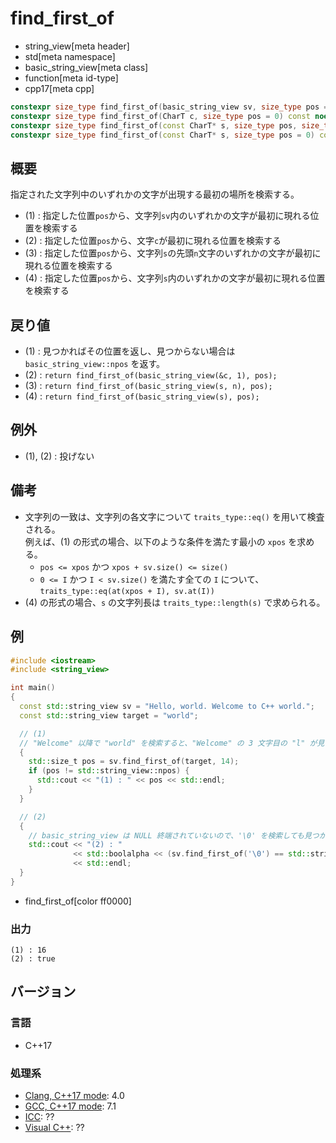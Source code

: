 # find_first_of
* string_view[meta header]
* std[meta namespace]
* basic_string_view[meta class]
* function[meta id-type]
* cpp17[meta cpp]

```cpp
constexpr size_type find_first_of(basic_string_view sv, size_type pos = 0) const noexcept; // (1)
constexpr size_type find_first_of(CharT c, size_type pos = 0) const noexcept;              // (2)
constexpr size_type find_first_of(const CharT* s, size_type pos, size_type n) const;       // (3)
constexpr size_type find_first_of(const CharT* s, size_type pos = 0) const;                // (4)
```

## 概要
指定された文字列中のいずれかの文字が出現する最初の場所を検索する。

- (1) : 指定した位置`pos`から、文字列`sv`内のいずれかの文字が最初に現れる位置を検索する
- (2) : 指定した位置`pos`から、文字`c`が最初に現れる位置を検索する
- (3) : 指定した位置`pos`から、文字列`s`の先頭`n`文字のいずれかの文字が最初に現れる位置を検索する
- (4) : 指定した位置`pos`から、文字列`s`内のいずれかの文字が最初に現れる位置を検索する


## 戻り値
- (1) : 見つかればその位置を返し、見つからない場合は `basic_string_view::npos` を返す。
- (2) : `return find_first_of(basic_string_view(&c, 1), pos);`
- (3) : `return find_first_of(basic_string_view(s, n), pos);`
- (4) : `return find_first_of(basic_string_view(s), pos);`


## 例外
- (1), (2) : 投げない


## 備考
- 文字列の一致は、文字列の各文字について `traits_type::eq()` を用いて検査される。  
	例えば、(1) の形式の場合、以下のような条件を満たす最小の `xpos` を求める。
	* `pos <= xpos` かつ `xpos + sv.size() <= size()`
	* `0 <= I` かつ `I < sv.size()` を満たす全ての `I` について、`traits_type::eq(at(xpos + I), sv.at(I))`
- (4) の形式の場合、`s` の文字列長は `traits_type::length(s)` で求められる。


## 例
```cpp example
#include <iostream>
#include <string_view>

int main()
{
  const std::string_view sv = "Hello, world. Welcome to C++ world.";
  const std::string_view target = "world";

  // (1)
  // "Welcome" 以降で "world" を検索すると、"Welcome" の 3 文字目の "l" が見つかる
  {
    std::size_t pos = sv.find_first_of(target, 14);
    if (pos != std::string_view::npos) {
      std::cout << "(1) : " << pos << std::endl;
    }
  }

  // (2)
  {
    // basic_string_view は NULL 終端されていないので、'\0' を検索しても見つからない
    std::cout << "(2) : "
              << std::boolalpha << (sv.find_first_of('\0') == std::string_view::npos)
              << std::endl;
  }
}
```
* find_first_of[color ff0000]

### 出力
```
(1) : 16
(2) : true
```


## バージョン
### 言語
- C++17

### 処理系
- [Clang, C++17 mode](/implementation.md#clang): 4.0
- [GCC, C++17 mode](/implementation.md#gcc): 7.1
- [ICC](/implementation.md#icc): ??
- [Visual C++](/implementation.md#visual_cpp): ??
